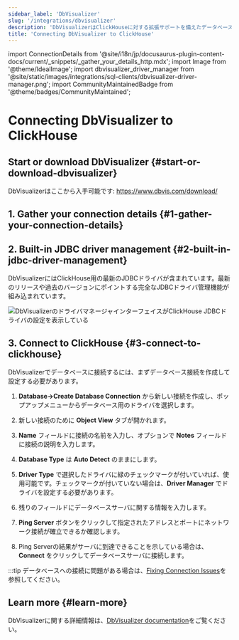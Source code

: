 ```yaml
---
sidebar_label: 'DbVisualizer'
slug: '/integrations/dbvisualizer'
description: 'DbVisualizerはClickHouseに対する拡張サポートを備えたデータベースツールです。'
title: 'Connecting DbVisualizer to ClickHouse'
---
```


import ConnectionDetails from '@site/i18n/jp/docusaurus-plugin-content-docs/current/_snippets/_gather_your_details_http.mdx';
import Image from '@theme/IdealImage';
import dbvisualizer_driver_manager from '@site/static/images/integrations/sql-clients/dbvisualizer-driver-manager.png';
import CommunityMaintainedBadge from '@theme/badges/CommunityMaintained';


# Connecting DbVisualizer to ClickHouse

<CommunityMaintainedBadge/>

## Start or download DbVisualizer {#start-or-download-dbvisualizer}

DbVisualizerはここから入手可能です: https://www.dbvis.com/download/

## 1. Gather your connection details {#1-gather-your-connection-details}

<ConnectionDetails />

## 2. Built-in JDBC driver management {#2-built-in-jdbc-driver-management}

DbVisualizerにはClickHouse用の最新のJDBCドライバが含まれています。最新のリリースや過去のバージョンにポイントする完全なJDBCドライバ管理機能が組み込まれています。

<Image img={dbvisualizer_driver_manager} size="lg" border alt="DbVisualizerのドライバマネージャインターフェイスがClickHouse JDBCドライバの設定を表示している" />

## 3. Connect to ClickHouse {#3-connect-to-clickhouse}

DbVisualizerでデータベースに接続するには、まずデータベース接続を作成して設定する必要があります。

1. **Database->Create Database Connection** から新しい接続を作成し、ポップアップメニューからデータベース用のドライバを選択します。

2. 新しい接続のために **Object View** タブが開かれます。

3. **Name** フィールドに接続の名前を入力し、オプションで **Notes** フィールドに接続の説明を入力します。

4. **Database Type** は **Auto Detect** のままにします。

5. **Driver Type** で選択したドライバに緑のチェックマークが付いていれば、使用可能です。チェックマークが付いていない場合は、**Driver Manager** でドライバを設定する必要があります。

6. 残りのフィールドにデータベースサーバに関する情報を入力します。

7. **Ping Server** ボタンをクリックして指定されたアドレスとポートにネットワーク接続が確立できるか確認します。

8. Ping Serverの結果がサーバに到達できることを示している場合は、**Connect** をクリックしてデータベースサーバに接続します。

:::tip
データベースへの接続に問題がある場合は、[Fixing Connection Issues](https://confluence.dbvis.com/display/UG231/Fixing+Connection+Issues)を参照してください。

## Learn more {#learn-more}

DbVisualizerに関する詳細情報は、[DbVisualizer documentation](https://confluence.dbvis.com/display/UG231/Users+Guide)をご覧ください。
